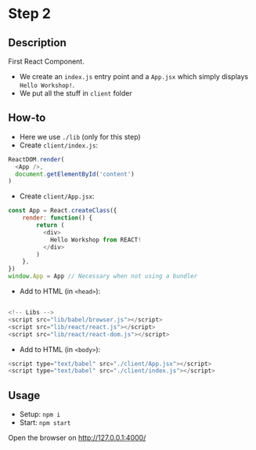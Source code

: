 # Step 2

## Description
First React Component.
- We create an `index.js` entry point and a `App.jsx` which simply displays `Hello Workshop!`.
- We put all the stuff in `client` folder

## How-to
- Here we use `./lib` (only for this step)
- Create `client/index.js`:
``` javascript
ReactDOM.render(
  <App />,
  document.getElementById('content')
)
```

- Create `client/App.jsx`:
``` javascript
const App = React.createClass({
    render: function() {
        return (
          <div>
            Hello Workshop from REACT!
          </div>
        )
    },
})
window.App = App // Necessary when not using a bundler
```

- Add to HTML (in `<head>`):

``` javascript

<!-- Libs -->
<script src="lib/babel/browser.js"></script>
<script src="lib/react/react.js"></script>
<script src="lib/react/react-dom.js"></script>

```

- Add to HTML (in `<body>`):

``` javascript
<script type="text/babel" src="./client/App.jsx"></script>
<script type="text/babel" src="./client/index.js"></script>

```

## Usage
- Setup: `npm i`
- Start: `npm start`

Open the browser on http://127.0.0.1:4000/
